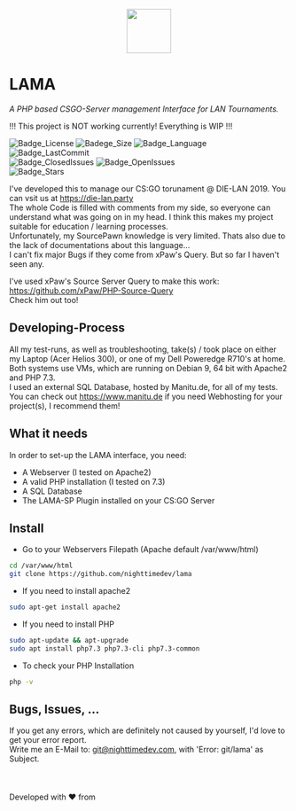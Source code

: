 <p align="center">
<img src="https://development.lintra.nighttimedev.com/assets/media/img/ntd_black.svg" data-canonical-src="https://gyazo.com/eb5c5741b6a9a16c692170a41a49c858.png" height="80" />  
</p>

# LAMA  
*A PHP based CSGO-Server management Interface for LAN Tournaments.*  

!!! This project is NOT working currently! Everything is WIP !!!  

![Badge_License](https://img.shields.io/github/license/nighttimedev/lama.svg)
![Badege_Size](https://img.shields.io/github/repo-size/nighttimedev/rushb.svg)
![Badge_Language](https://img.shields.io/github/languages/top/nighttimedev/rushb.svg)
![Badge_LastCommit](https://img.shields.io/github/last-commit/nighttimedev/rushb.svg)  
![Badge_ClosedIssues](https://img.shields.io/github/issues-closed/nighttimedev/rushb.svg)
![Badge_OpenIssues](https://img.shields.io/github/issues/nighttimedev/rushb.svg)  
![Badge_Stars](https://img.shields.io/github/stars/nighttimedev/rushb.svg?style=social)


I've developed this to manage our CS:GO torunament @ DIE-LAN 2019. You can vsit us at https://die-lan.party  
The whole Code is filled with comments from my side, so everyone can understand what was going on in my head. I think this makes my project suitable for education / learning processes.  
Unfortunately, my SourcePawn knowledge is very limited. Thats also due to the lack of documentations about this language...  
I can't fix major Bugs if they come from xPaw's Query. But so far I haven't seen any.  

I've used xPaw's Source Server Query to make this work: https://github.com/xPaw/PHP-Source-Query  
Check him out too!  
## Developing-Process
All my test-runs, as well as troubleshooting, take(s) / took place on either my Laptop (Acer Helios 300), or one of my Dell Poweredge R710's at home.  
Both systems use VMs, which are running on Debian 9, 64 bit with Apache2 and PHP 7.3.  
I used an external SQL Database, hosted by Manitu.de, for all of my tests.  
You can check out https://www.manitu.de if you need Webhosting for your project(s), I recommend them!  
## What it needs
In order to set-up the LAMA interface, you need:  
- A Webserver (I tested on Apache2)  
- A valid PHP installation (I tested on 7.3)  
- A SQL Database  
- The LAMA-SP Plugin installed on your CS:GO Server  
## Install
- Go to your Webservers Filepath (Apache default /var/www/html)  
```sh
cd /var/www/html
git clone https://github.com/nighttimedev/lama
```  
- If you need to install apache2  
```sh
sudo apt-get install apache2
```
- If you need to install PHP  
```sh
sudo apt-update && apt-upgrade 
sudo apt install php7.3 php7.3-cli php7.3-common
```
- To check your PHP Installation
```sh
php -v
```
  
## Bugs, Issues, ...
If you get any errors, which are definitely not caused by yourself, I'd love to get your error report.  
Write me an E-Mail to: git@nighttimedev.com, with 'Error: git/lama' as Subject.
<br>
<br>
<br>  
Developed with :heart: from <img src="https://upload.wikimedia.org/wikipedia/en/thumb/b/ba/Flag_of_Germany.svg/1280px-Flag_of_Germany.svg.png" data-canonical-src="https://gyazo.com/eb5c5741b6a9a16c692170a41a49c858.png" width="25" height="15" />
